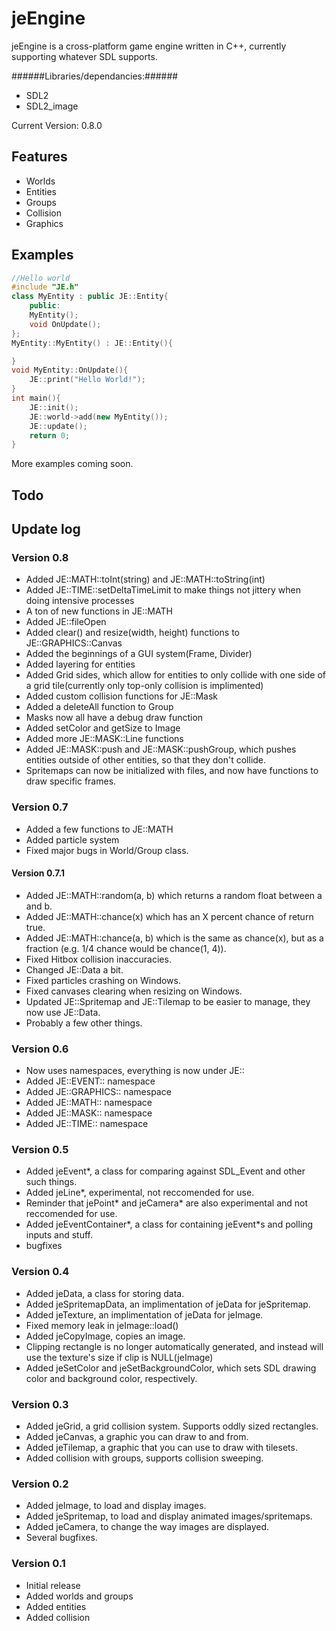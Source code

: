 jeEngine
========
jeEngine is a cross-platform game engine written in C++, currently supporting whatever SDL supports.

######Libraries/dependancies:######
- SDL2
- SDL2_image

Current Version: 0.8.0

Features
--------
- Worlds
- Entities
- Groups
- Collision
- Graphics

Examples
--------
```C++
//Hello world
#include "JE.h"
class MyEntity : public JE::Entity{
	public:
	MyEntity();
	void OnUpdate();
};
MyEntity::MyEntity() : JE::Entity(){

}
void MyEntity::OnUpdate(){
	JE::print("Hello World!");
}
int main(){
	JE::init();
	JE::world->add(new MyEntity());
	JE::update();
	return 0;
}
```
More examples coming soon.

Todo
--------

Update log
--------
### Version 0.8 ###
- Added JE::MATH::toInt(string) and JE::MATH::toString(int)
- Added JE::TIME::setDeltaTimeLimit to make things not jittery when doing intensive processes
- A ton of new functions in JE::MATH
- Added JE::fileOpen
- Added clear() and resize(width, height) functions to JE::GRAPHICS::Canvas
- Added the beginnings of a GUI system(Frame, Divider)
- Added layering for entities
- Added Grid sides, which allow for entities to only collide with one side of a grid tile(currently only top-only collision is implimented)
- Added custom collision functions for JE::Mask
- Added a deleteAll function to Group
- Masks now all have a debug draw function
- Added setColor and getSize to Image
- Added more JE::MASK::Line functions
- Added JE::MASK::push and JE::MASK::pushGroup, which pushes entities outside of other entities, so that they don't collide.
- Spritemaps can now be initialized with files, and now have functions to draw specific frames.

### Version 0.7 ###
- Added a few functions to JE::MATH
- Added particle system
- Fixed major bugs in World/Group class.

#### Version 0.7.1 ####
- Added JE::MATH::random(a, b) which returns a random float between a and b.
- Added JE::MATH::chance(x) which has an X percent chance of return true.
- Added JE::MATH::chance(a, b) which is the same as chance(x), but as a fraction (e.g. 1/4 chance would be chance(1, 4)).
- Fixed Hitbox collision inaccuracies.
- Changed JE::Data a bit.
- Fixed particles crashing on Windows.
- Fixed canvases clearing when resizing on Windows.
- Updated JE::Spritemap and JE::Tilemap to be easier to manage, they now use JE::Data.
- Probably a few other things.

### Version 0.6 ###
- Now uses namespaces, everything is now under JE::
- Added JE::EVENT:: namespace
- Added JE::GRAPHICS:: namespace
- Added JE::MATH:: namespace
- Added JE::MASK:: namespace
- Added JE::TIME:: namespace

### Version 0.5 ###
- Added jeEvent*, a class for comparing against SDL_Event and other such things.
- Added jeLine*, experimental, not reccomended for use.
- Reminder that jePoint* and jeCamera* are also experimental and not reccomended for use.
- Added jeEventContainer*, a class for containing jeEvent*s and polling inputs and stuff.
- bugfixes

### Version 0.4 ###
- Added jeData, a class for storing data.
- Added jeSpritemapData, an implimentation of jeData for jeSpritemap.
- Added jeTexture, an implimentation of jeData for jeImage.
- Fixed memory leak in jeImage::load()
- Added jeCopyImage, copies an image.
- Clipping rectangle is no longer automatically generated, and instead will use the texture's size if clip is NULL(jeImage)
- Added jeSetColor and jeSetBackgroundColor, which sets SDL drawing color and background color, respectively.

### Version 0.3 ###
- Added jeGrid, a grid collision system.  Supports oddly sized rectangles.
- Added jeCanvas, a graphic you can draw to and from.
- Added jeTilemap, a graphic that you can use to draw with tilesets.
- Added collision with groups, supports collision sweeping.

### Version 0.2 ###
- Added jeImage, to load and display images.
- Added jeSpritemap, to load and display animated images/spritemaps.
- Added jeCamera, to change the way images are displayed.
- Several bugfixes.

### Version 0.1 ###
- Initial release
- Added worlds and groups
- Added entities
- Added collision


